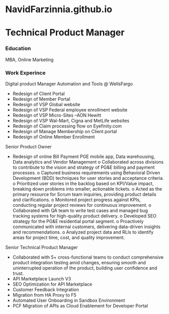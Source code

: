 # NavidFarzinnia.github.io
# Technical Product Manager

### Education 
MBA, Online Marketing

### Work Experince 
Digital product Manager Automation and Tools @ WellsFargo 
- Redesign of Client Portal
- Redesign of Member Portal
- Redesign of VSP Global website
- Redesign of VSP Federal employee enrollment website 
- Redesign of VSP Micro-Sites –AON Hewitt
- Redesign of VSP Wal-Mart, Cigna and MetLife websites
- Redesign of Claim processing flow on Eyefinity.com
- Redesign of Manage Membership on Client portal
- Redesign of Online Member Enrollment  

Senior Product Owner
- Redesign of online Bill Payment PGE mobile app, Data warehousing, Data analytics and Vendor Management 
o	Collaborated across divisions to contribute to the vision and strategy of PG&E billing and payment processes.
o	Captured business requirements using Behavioral Driven Development (BDD) techniques for user stories and acceptance criteria.
o	Prioritized user stories in the backlog based on KPI/Value impact, breaking down problems into smaller, actionable tickets.
o	Acted as the primary resource for Scrum team inquiries, providing product details and clarifications.
o	Monitored project progress against KPIs, conducting regular project reviews for continuous improvement.
o	Collaborated with QA team to write test cases and managed bug tracking systems for high-quality product delivery.
o	Developed SEO strategy for the PG&E residential portal segment.
o	Proactively communicated with internal customers, delivering data-driven insights and recommendations.
o	Analyzed project data and RLIs to identify areas for project time, cost, and quality improvement.

Senior Technical Product Manager
- Collaborated with 5+ cross-functional teams to conduct comprehensive product integration testing amid changes, ensuring smooth and uninterrupted operation of the product, building user confidence and trust.
- API Marketplace Launch V3
- SEO Optimization for API Marketplace
- Customer Feedback Integration
- Migration from HA Proxy to F5
- Automated User Onboarding in Sandbox Environment
- PCF Migration of APIs as Cloud Enablement for Developer Portal


